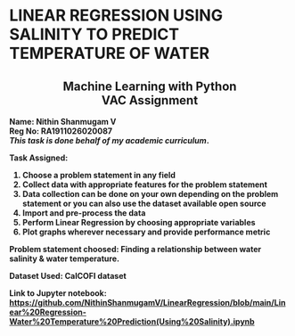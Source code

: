 ## <h1>LINEAR REGRESSION USING SALINITY TO PREDICT TEMPERATURE OF WATER</h1>

<h2 align = "center"> Machine Learning with Python<br>
VAC Assignment</h2>

<b>Name: Nithin Shanmugam V</b> <br>
<b>Reg No: RA1911026020087<b><br>
<em color = "blue">This task is done behalf of my academic curriculum</em>.

Task Assigned:<br>
1. Choose a problem statement in any field 
2. Collect data with appropriate features for the problem statement 
3. Data collection can be done on your own depending on the problem statement or you can also use the dataset available open source 
4. Import and pre-process the data 
5. Perform Linear Regression by choosing appropriate variables 
6. Plot graphs wherever necessary and provide performance metric


Problem statement choosed: Finding a relationship between water salinity & water temperature. 

Dataset Used: CalCOFI dataset 

Link to Jupyter notebook: https://github.com/NithinShanmugamV/LinearRegression/blob/main/Linear%20Regression-Water%20Temperature%20Prediction(Using%20Salinity).ipynb

